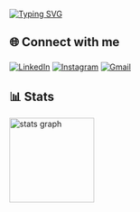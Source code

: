 [![Typing SVG](https://readme-typing-svg.herokuapp.com/?color=9B59B6&size=35&center=true&vCenter=true&width=1000&lines=Bem+vindo(a)+ao+meu+perfil+:%29)](https://git.io/typing-svg)

## 🌐 Connect with me</p>

###

[![LinkedIn](https://img.shields.io/badge/LinkedIn-0077B5?style=for-the-badge&logo=linkedin&logoColor=white)](https://www.linkedin.com/in/zara-silva-0532aa32b/)
[![Instagram](https://img.shields.io/badge/-Instagram-%23E4405F?style=for-the-badge&logo=instagram&logoColor=white)](https://www.instagram.com/zara.albuquerque/)
[![Gmail](https://img.shields.io/badge/Gmail-333333?style=for-the-badge&logo=gmail&logoColor=red)](mailto:zaraalb7@gmail.com)
###

## 📊 Stats
<div align="left">
  <img src="https://github-readme-stats.vercel.app/api?username=zalbuquerque&hide_title=false&hide_rank=false&show_icons=true&include_all_commits=true&count_private=true&disable_animations=false&theme=ocean_dark&locale=en&hide_border=false&order=1" height="150" alt="stats graph"  />
</div>

###

